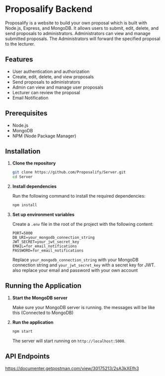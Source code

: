 # Proposalify Backend

Proposalify is a website to build your own proposal which is built with Node.js, Express, and MongoDB. It allows users to submit, edit, delete, and send proposals to administrators. Administrators can view and manage submitted proposals. The Administrators will forward
the specified proposal to the lecturer.

## Features

- User authentication and authorization
- Create, edit, delete, and view proposals
- Send proposals to administrators
- Admin can view and manage user proposals
- Lecturer can review the proposal
- Email Notification

## Prerequisites

- Node.js
- MongoDB
- NPM (Node Package Manager)

## Installation

1. **Clone the repository**

    ```bash
    git clone https://github.com/Proposalify/Server.git
    cd Server
    ```

2. **Install dependencies**

    Run the following command to install the required dependencies:

    ```bash
    npm install
    ```

3. **Set up environment variables**

    Create a `.env` file in the root of the project with the following content:

    ```
    PORT=5000
    DB_URI=your_mongodb_connection_string
    JWT_SECRET=your_jwt_secret_key
    EMAIL=for_email_notifications
    PASSWORD=for_email_notifications
    ```

    Replace `your_mongodb_connection_string` with your MongoDB connection string and `your_jwt_secret_key` with a secret key for JWT.
     also replace your email and password with your own account

## Running the Application

1. **Start the MongoDB server**

    Make sure your MongoDB server is running.
    the messages will be like this (Connected to MongoDB)

2. **Run the application**

    ```bash
    npm start
    ```

    The server will start running on `http://localhost:5000`.

## API Endpoints
https://documenter.getpostman.com/view/30175213/2sA3kXEfh3


